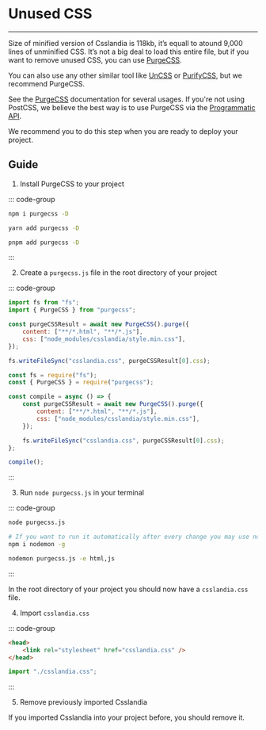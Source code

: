 # Unused CSS

---

Size of minified version of Csslandia is 118kb, it’s equall to atound 9,000 lines of unminified CSS. It’s not a big deal to load this entire file, but if you want to remove unused CSS, you can use [PurgeCSS](https://purgecss.com/).

You can also use any other similar tool like [UnCSS](https://www.npmjs.com/package/uncss) or [PurifyCSS](https://www.npmjs.com/package/purify-css), but we recommend PurgeCSS.

See the [PurgeCSS](https://purgecss.com/getting-started.html) documentation for several usages. If you're not using PostCSS, we believe the best way is to use PurgeCSS via the [Programmatic API](https://purgecss.com/api.html).

We recommend you to do this step when you are ready to deploy your project.

## Guide

1. Install PurgeCSS to your project

::: code-group

```sh [npm]
npm i purgecss -D
```

```sh [Yarn]
yarn add purgecss -D
```

```sh [pnpm]
pnpm add purgecss -D
```

:::

2. Create a `purgecss.js` file in the root directory of your project

::: code-group

```js [Module JS]
import fs from "fs";
import { PurgeCSS } from "purgecss";

const purgeCSSResult = await new PurgeCSS().purge({
    content: ["**/*.html", "**/*.js"],
    css: ["node_modules/csslandia/style.min.css"],
});

fs.writeFileSync("csslandia.css", purgeCSSResult[0].css);
```

```js [Common JS]
const fs = require("fs");
const { PurgeCSS } = require("purgecss");

const compile = async () => {
    const purgeCSSResult = await new PurgeCSS().purge({
        content: ["**/*.html", "**/*.js"],
        css: ["node_modules/csslandia/style.min.css"],
    });

    fs.writeFileSync("csslandia.css", purgeCSSResult[0].css);
};

compile();
```

:::

3. Run `node purgecss.js` in your terminal

::: code-group

```sh [node]
node purgecss.js
```

```sh [nodemon]
# If you want to run it automatically after every change you may use nodemon
npm i nodemon -g

nodemon purgecss.js -e html,js
```

:::

In the root directory of your project you should now have a `csslandia.css` file.

4. Import `csslandia.css`

::: code-group

```html [HTML]
<head>
    <link rel="stylesheet" href="csslandia.css" />
</head>
```

```js [JS]
import "./csslandia.css";
```

:::

5. Remove previously imported Csslandia

If you imported Csslandia into your project before, you should remove it.
